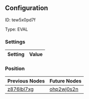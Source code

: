 # <nil>
## Configuration
ID:  tew5x0pd7f

Type: EVAL 


### Settings
| Setting | Value  |
| :------------------------ | ---------------------------------------- |
 




### Position
| Previous Nodes | Future Nodes |
| :------------- | ------------ |
| [z876lbl7xg](./z876lbl7xg.md) | [ohp2wj0s2n](./ohp2wj0s2n.md) |
